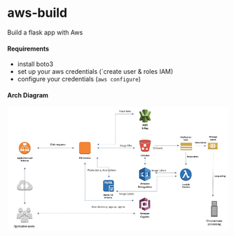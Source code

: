 # aws-build
Build a flask app with Aws

#### Requirements
- install boto3
- set up your aws credentials (`create user & roles IAM)
- configure your credentials (`aws configure`)

#### Arch Diagram

![Image](https://github.com/alikayaa/aws-build/blob/master/Arch%2BDiagram.jpg)
